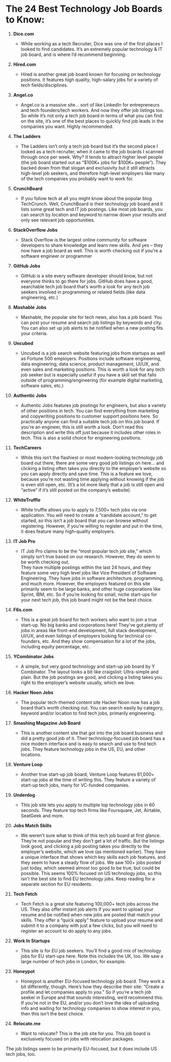 # The 24 Best Technology Job Boards to Know:

1. <b>Dice.com</b>
   - While working as a tech Recruiter, Dice was one of the first places I looked to find candidates. It’s an extremely popular technology & IT job board, and is where I’d recommend beginning.

2. <b>Hired.com</b>
   - Hired is another great job board known for focusing on technology positions.
It features high quality, high-salary jobs for a variety of tech fields/disciplines. 

3. <b>Angel.co</b>
   - Angel.co is a massive site… sort of like LinkedIn for entrepreneurs and tech founders/tech workers.
And now they offer job listings too.
So while it’s not only a tech job board in terms of what you can find on the site, it’s one of the best places to quickly find job leads in the companies you want. Highly recommended.

4. <b>The Ladders</b>
   - The Ladders isn’t only a tech job board but it’s the second place I looked as a tech recruiter, when it came to the job boards I scanned through once per week.
Why? It tends to attract higher level people (the job board started out as “$100K+ jobs for $100K+ people”).
They backed down from that slogan and exclusivity but it still attracts high-level job seekers, and therefore high-level employers like many of the tech companies you probably want to work for.

5. <b>CrunchBoard</b>
   - If you follow tech at all you might know about the popular blog TechCrunch.
Well, CrunchBoard is their technology job board and it lists some great tech and IT job postings.
Like most job boards, you can search by location and keyword to narrow down your results and only see relevant job opportunities.

6. <b>StackOverflow Jobs</b>
   - Stack Overflow is the largest online community for software developers to share knowledge and learn new skills. And yes – they now have a job board as well.
This is worth checking out if you’re a software engineer or programmer

7. <b>GitHub Jobs</b>
   - GitHub is a site every software developer should know, but not everyone thinks to go there for jobs. GitHub does have a good, searchable tech job board that’s worth a look for any tech job seekers involved in programming or related fields (like data engineering, etc.)

8. <b>Mashable Jobs</b>
   - Mashable, the popular site for tech news, also has a job board. You can post your resume and search job listings by keywords and city. You can also set up job alerts to be notified when a new posting fits your criteria.

9. <b>Uncubed</b>
   - Uncubed is a job search website featuring jobs from startups as well as Fortune 500 employers.
Positions include software engineering, data engineering, data science, product management, UI/UX, and even sales and marketing positions. 
This is worth a look for any tech job seeker but is especially useful if you have a skill set that falls outside of programming/engineering (for example digital marketing, software sales, etc.)

10. <b>Authentic Jobs</b>
    - Authentic Jobs features job postings for engineers, but also a variety of other positions in tech. 
You can find everything from marketing and copywriting positions to customer support positions here.
So practically anyone can find a suitable tech job on this job board.
If you’re an engineer, this is still worth a look. Don’t read this description and write this off just because it includes other roles in tech. This is also a solid choice for engineering positions.

11. <b>TechCareers</b>
    - While this isn’t the flashiest or most modern-looking technology job board out there, there are some very good job listings on here… and clicking a listing often takes you directly to the employer’s website so you can apply directly and save time.
This is a feature we love, because you’re not wasting time applying without knowing if the job is even still open, etc. (It’s a lot more likely that a job is still open and “active” if it’s still posted on the company’s website).

12. <b>WhiteTruffle</b>
    - White truffle allows you to apply to 7,500+ tech jobs via one application. You will need to create a “candidate account,” to get started, so this isn’t a job board that you can browse without registering.
However, if you’re willing to register and put in the time, it does feature many high-quality employers.

13. <b>IT Job Pro</b>
    - IT Job Pro claims to be the “most popular tech job site,” which simply isn’t true based on our research. However, they do seem to be worth checking out.  
They have multiple postings within the last 24 hours, and they feature some very high level jobs like Vice President of Software Engineering.
They have jobs in software architecture, programming, and much more.
However, the employers featured on this site primarily seem to be large banks, and other huge corporations like Sprint, IBM, etc.
So if you’re looking for small, niche start-ups for your next tech job, this job board might not be the best choice.

14. <b>F6s.com</b>
    - This is a great job board for tech workers who want to join a true start-up. No big banks and corporations here!
They’ve got plenty of jobs in areas like front-end development, full stack development, UI/UX, and even listings of employers looking for technical co-founders, etc. 
And they show compensation for a lot of the jobs, including equity percentage, etc.

15. <b>YCombinator Jobs</b>
    - A simple, but very good technology and start-up job board by Y Combinator. 
The layout looks a bit like craigslist: Ultra-simple and plain.  But the job postings are good, and clicking a listing takes you right to the employer’s website usually, which we love. 

16. <b>Hacker Noon Jobs</b>
    - The popular tech-themed content site Hacker Noon now has a job board that’s worth checking out. 
You can search easily by category, keyword and/or location to find tech jobs, primarily engineering. 

17. <b>Smashing Magazine Job Board</b>
    - This is another content site that got into the job board business and did a pretty good job of it.
Their technology-focused job board has a nice modern interface and is easy to search and use to find tech jobs. 
They feature technology jobs in the US, EU, and other locations. 

18. <b>Venture Loop</b>
    - Another true start-up job board, Venture Loop features 61,000+ start-up jobs at the time of writing this.
They feature a variety of start-up tech jobs, many for VC-funded companies. 

19. <b>Underdog</b>
    - This job site lets you apply to multiple top technology jobs in 60 seconds.
They feature top tech firms like Foursquare, Jet, Airtable, SeatGeek and more. 

20. <b>Jobs Match Skills</b>
    - We weren’t sure what to think of this tech job board at first glance. They’re not popular and they don’t get a lot of traffic.
But the listings look good, and clicking a job posting takes you directly to the employer’s website, which we love (as mentioned earlier).
They have a unique interface that shows which key skills each job features, and they seem to have a steady flow of jobs. We saw 100+ jobs posted just today, which seemed almost too good to be true, but could be possible.
This seems 100% focused on US technology jobs, so this isn’t the best site to find EU technology jobs. Keep reading for a separate section for EU residents. 

21. <b>Tech Fetch</b>
    - Tech Fetch is a great site featuring 100,000+ tech jobs across the US.
They also offer instant job alerts if you want to upload your resume and be notified when new jobs are posted that match your skills.
They offer a “quick apply” feature to upload your resume and submit it to a company with just a few clicks, but you will need to register an account to do apply to any jobs.

22. <b>Work In Startups</b>
    - This site is for EU job seekers. You’ll find a good mix of technology jobs for EU start-ups here.
Note this includes the UK, too. We saw a large number of tech jobs in London, for example. 

23. <b>Honeypot</b>
    - Honeypot is another EU-focused technology job board. They work a bit differently, though. 
Here’s how they describe their site: “Create a profile and let companies apply to you.”
So if you’re a tech job seeker in Europe and that sounds interesting, we’d recommend this.
If you’re not in the EU, and/or you don’t love the idea of uploading info and waiting for technology companies to show interest in you, then this isn’t the best choice.

24. <b>Relocate.me</b>
    - Want to relocate? This is the job site for you. This job board is exclusively focused on jobs with relocation packages.

The job listings seem to be primarily EU-focused, but it does include US tech jobs, too. 
